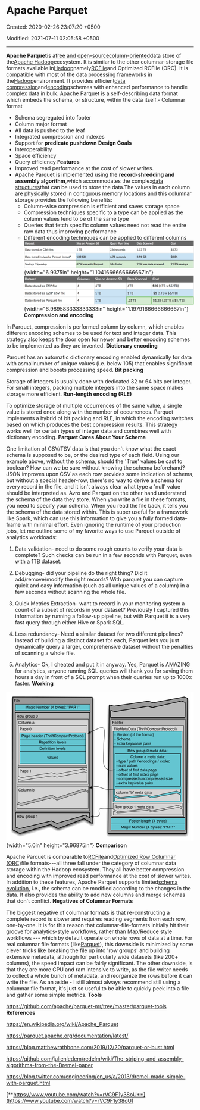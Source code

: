 # Apache Parquet

Created: 2020-02-26 23:07:20 +0500

Modified: 2021-07-11 02:05:58 +0500

---

**Apache Parquet**is a[free and open-source](https://en.wikipedia.org/wiki/Free_and_open-source)[column-oriented](https://en.wikipedia.org/wiki/Column-oriented_DBMS)data store of the[Apache Hadoop](https://en.wikipedia.org/wiki/Apache_Hadoop)ecosystem. It is similar to the other columnar-storage file formats available in[Hadoop](https://en.wikipedia.org/wiki/Apache_Hadoop)namely[RCFile](https://en.wikipedia.org/wiki/RCFile)and Optimized RCFile (ORC). It is compatible with most of the data processing frameworks in the[Hadoop](https://en.wikipedia.org/wiki/Hadoop)environment. It provides efficient[data compression](https://en.wikipedia.org/wiki/Data_compression)and[encoding](https://en.wikipedia.org/wiki/Encoding)schemes with enhanced performance to handle complex data in bulk.
Apache Parquet is a self-describing data format which embeds the schema, or structure, within the data itself.-   Columnar format
-   Schema segregated into footer
-   Column major format
-   All data is pushed to the leaf
-   Integrated compression and indexes
-   Support for **predicate pushdown**
**Design Goals**
-   Interoperability
-   Space efficiency
-   Query efficiency
**Features**
-   Improved read performance at the cost of slower writes.
-   Apache Parquet is implemented using the **record-shredding and assembly algorithm**,which accommodates the complex[data structures](https://en.wikipedia.org/wiki/Data_structures)that can be used to store the data.The values in each column are physically stored in contiguous memory locations and this columnar storage provides the following benefits:
    -   Column-wise compression is efficient and saves storage space
    -   Compression techniques specific to a type can be applied as the column values tend to be of the same type
    -   Queries that fetch specific column values need not read the entire raw data thus improving performance
    -   Different encoding techniques can be applied to different columns
![Dataset Data stored as CSV files Data stored in Apache Parquet format* Savings / Speedup Size on Amazon S3 130 GB 87% less with Parquet Query Run time 236 seconds 6.78 seconds 34x faster Data Scanned 1.15 TB 2.51 GB 99% less data scanned Cost $5.75 $0.01 99.7% savings ](media/Apache-Parquet-image1.png){width="6.9375in" height="1.1041666666666667in"}
![Dataset Data stored as CSV file Data stored as GZIP CSV file Data stored as Parquet file Columns 4 4 4 Size on Amazon S3 4 TB ITB ITB Data Scanned 4 TB ITB .25TB Cost $20 (4TB x $5/TB) $5 (ITB x $5/TB) $1.25 (.25TB x $5/TB) ](media/Apache-Parquet-image2.png){width="6.989583333333333in" height="1.1979166666666667in"}
**Compression and encoding**

In Parquet, compression is performed column by column, which enables different encoding schemes to be used for text and integer data. This strategy also keeps the door open for newer and better encoding schemes to be implemented as they are invented.
**Dictionary encoding**

Parquet has an automatic dictionary encoding enabled dynamically for data with asmallnumber of unique values (i.e. below 105) that enables significant compression and boosts processing speed.
**Bit packing**

Storage of integers is usually done with dedicated 32 or 64 bits per integer. For small integers, packing multiple integers into the same space makes storage more efficient.
**Run-length encoding (RLE)**

To optimize storage of multiple occurrences of the same value, a single value is stored once along with the number of occurrences.
Parquet implements a hybrid of bit packing and RLE, in which the encoding switches based on which produces the best compression results. This strategy works well for certain types of integer data and combines well with dictionary encoding.
**Parquet Cares About Your Schema**

One limitation of CSV/TSV data is that you don't know what the exact schema is supposed to be, or the desired type of each field.
Using our example above, without the schema, should the 'True' values be cast to boolean? How can we be sure without knowing the schema beforehand?
JSON improves upon CSV as each row provides some indication of schema, but without a special header-row, there's no way to derive a schema for every record in the file, and it isn't always clear what type a 'null' value should be interpreted as.
Avro and Parquet on the other hand understand the schema of the data they store. When you write a file in these formats, you need to specify your schema. When you read the file back, it tells you the schema of the data stored within. This is super useful for a framework like Spark, which can use this information to give you a fully formed data-frame with minimal effort.
Even ignoring the runtime of your production jobs, let me outline some of my favorite ways to use Parquet outside of analytics workloads:

1.  Data validation- need to do some rough counts to verify your data is complete? Such checks can be run in a few seconds with Parquet, even with a 1TB dataset.

2.  Debugging- did your pipeline do the right thing? Did it add/remove/modify the right records? With parquet you can capture quick and easy information (such as all unique values of a column) in a few seconds without scanning the whole file.

3.  Quick Metrics Extraction- want to record in your monitoring system a count of a subset of records in your dataset? Previously I captured this information by running a follow-up pipeline, but with Parquet it is a very fast query through either Hive or Spark SQL.

4.  Less redundancy- Need a similar dataset for two different pipelines? Instead of building a distinct dataset for each, Parquet lets you just dynamically query a larger, comprehensive dataset without the penalties of scanning a whole file.

5.  Analytics- Ok, I cheated and put it in anyway. Yes, Parquet is AMAZING for analytics, anyone running SQL queries will thank you for saving them hours a day in front of a SQL prompt when their queries run up to 1000x faster.
**Working**

![Parquet File Layout Diagram](media/Apache-Parquet-image3.gif){width="5.0in" height="3.96875in"}
**Comparison**

Apache Parquet is comparable to[RCFile](https://en.wikipedia.org/wiki/RCFile)and[Optimized Row Columnar (ORC)](https://en.wikipedia.org/wiki/Apache_ORC)file formats---all three fall under the category of columnar data storage within the Hadoop ecosystem. They all have better compression and encoding with improved read performance at the cost of slower writes. In addition to these features, Apache Parquet supports limited[schema evolution](https://en.wikipedia.org/wiki/Schema_evolution), i.e., the schema can be modified according to the changes in the data. It also provides the ability to add new columns and merge schemas that don't conflict.
**Negatives of Columnar Formats**

The biggest negative of columnar formats is that re-constructing a complete record is slower and requires reading segments from each row, one-by-one. It is for this reason that columnar-file-formats initially hit their groove for analytics-style workflows, rather than Map/Reduce style workflows --- which by default operate on whole rows of data at a time.
For real columnar file formats (like[Parquet](http://parquet.apache.org/)), this downside is minimized by some clever tricks like breaking the file up into 'row groups' and building extensive metadata, although for particularly wide datasets (like 200+ columns), the speed impact can be fairly significant.
The other downside, is that they are more CPU and ram intensive to write, as the file writer needs to collect a whole bunch of metadata, and reorganize the rows before it can write the file.
As an aside - I still almost always recommend still using a columnar file format, it's just so useful to be able to quickly peek into a file and gather some simple metrics.
**Tools**

<https://github.com/apache/parquet-mr/tree/master/parquet-tools>
**References**

<https://en.wikipedia.org/wiki/Apache_Parquet>

<https://parquet.apache.org/documentation/latest/>

<https://blog.matthewrathbone.com/2019/12/20/parquet-or-bust.html>

<https://github.com/julienledem/redelm/wiki/The-striping-and-assembly-algorithms-from-the-Dremel-paper>

<https://blog.twitter.com/engineering/en_us/a/2013/dremel-made-simple-with-parquet.html>

[**https://www.youtube.com/watch?v=rVC9F1y38oU**](https://www.youtube.com/watch?v=rVC9F1y38oU)
